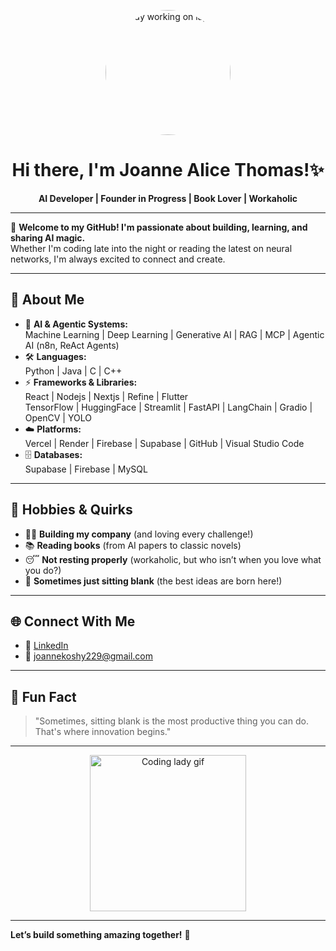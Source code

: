 


<p align="center">
  <img src="https://encrypted-tbn0.gstatic.com/images?q=tbn:ANd9GcSOf0vJZmIJCozqFwe03aYW_ynE_3d1ECH9IQ&s?auto=format&fit=crop&w=600&q=80" width="200" height="200" style="border-radius:50%;" alt="Lady working on laptop"/>
</p>

<h1 align="center">Hi there, I'm Joanne Alice Thomas!✨</h1>

<p align="center">
  <b>AI Developer | Founder in Progress | Book Lover | Workaholic</b>
</p>

---

🌸 **Welcome to my GitHub! I'm passionate about building, learning, and sharing AI magic.**  
Whether I'm coding late into the night or reading the latest on neural networks, I'm always excited to connect and create.

---

## 🚀 About Me

- 🧠 **AI & Agentic Systems:**  
  Machine Learning | Deep Learning | Generative AI | RAG | MCP | Agentic AI (n8n, ReAct Agents)
- 🛠️ **Languages:**  
  Python | Java | C | C++
- ⚡ **Frameworks & Libraries:**  
  React | Nodejs | Nextjs | Refine | Flutter  
  TensorFlow | HuggingFace | Streamlit | FastAPI | LangChain | Gradio | OpenCV | YOLO
- ☁️ **Platforms:**  
  Vercel | Render | Firebase | Supabase | GitHub | Visual Studio Code
- 🗄️ **Databases:**  
  Supabase | Firebase | MySQL

---

## 💖 Hobbies & Quirks

- 🦸‍♀️ **Building my company** (and loving every challenge!)
- 📚 **Reading books** (from AI papers to classic novels)
- 😴 **Not resting properly** (workaholic, but who isn’t when you love what you do?)
- 🌌 **Sometimes just sitting blank** (the best ideas are born here!)

---

## 🌐 Connect With Me

- 💼 [LinkedIn](https://www.linkedin.com/in/joannealicethomas)
- 📧 joannekoshy229@gmail.com

---



## 🦄 Fun Fact

> "Sometimes, sitting blank is the most productive thing you can do. That's where innovation begins."

---

<p align="center">
  <img src="https://media.giphy.com/media/l0MYt5jPR6QX5pnqM/giphy.gif" width="250" alt="Coding lady gif"/>
</p>

---

**Let’s build something amazing together!** 💌

````
